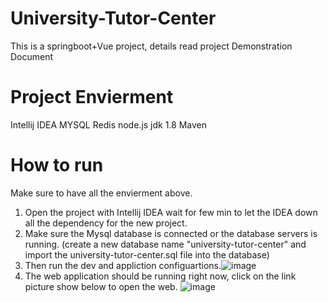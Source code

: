 # University-Tutor-Center

This is a springboot+Vue project, details read project Demonstration Document 

# Project Envierment

Intellij IDEA
MYSQL 
Redis
node.js
jdk 1.8
Maven

# How to run 

Make sure to have all the envierment above.
1. Open the project with Intellij IDEA wait for few min to let the IDEA down all the dependency for the new project.
2. Make sure the Mysql database is connected or the database servers is running. (create a new database name "university-tutor-center" and import the university-tutor-center.sql file into the database)
3. Then run the dev and appliction configuartions.![image](https://github.com/ZiqingZhou694/CSC4330ProjectGroupB/assets/113397683/f076fb20-ff1b-4ec0-9529-264270c97796)
4. The web application should be running right now, click on the link picture show below to open the web.
![image](https://github.com/ZiqingZhou694/CSC4330ProjectGroupB/assets/113397683/e276683b-b0f1-4463-9408-3bf3e3c2e3ac)

